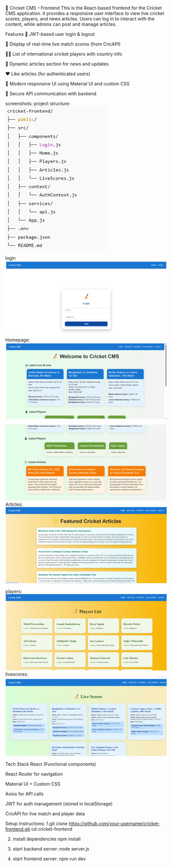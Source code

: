 🏏 Cricket CMS – Frontend
This is the React-based frontend for the Cricket CMS application. It provides a responsive user interface to view live cricket scores, players, and news articles. Users can log in to interact with the content, while admins can post and manage articles.

Features
🔐 JWT-based user login & logout

🏏 Display of real-time live match scores (from CricAPI)

🧑‍💼 List of international cricket players with country info

📰 Dynamic articles section for news and updates

❤️ Like articles (for authenticated users)

🎨 Modern responsive UI using Material UI and custom CSS

🔗 Secure API communication with backend

screenshots:
project structure:
![alt text](<Screenshot 2025-04-22 142427.png>)

login
![alt text](<Screenshot 2025-04-22 141012.png>)
Homepage:
![alt text](<Screenshot 2025-04-22 141203.png>)

![alt text](<Screenshot 2025-04-22 141218.png>)
Articles:
![alt text](<Screenshot 2025-04-22 141234.png>)

players:
![alt text](<Screenshot 2025-04-22 141246.png>)
livescores:
![alt text](<Screenshot 2025-04-22 141304.png>)

Tech Stack
React (Functional components)

React Router for navigation

Material UI + Custom CSS

Axios for API calls

JWT for auth management (stored in localStorage)

CricAPI for live match and player data

Setup Instructions:
1.git clone https://github.com/your-username/cricket-frontend.git
cd cricket-frontend

2. install dependencies
   npm install

3. start backend server:
   node server.js

4. start frontend server:
   npm run dev

